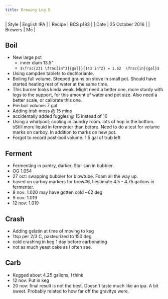 ```yaml
---
title: Brewing Log 5
---
```


| Style | English IPA |
| Recipe | BCS p183 |
| Date | 25 October 2016 |
| Brewers | Me |

## Boil

* New large pot
  * inner diam 13.5"
  * `$\frac{231 \frac{in^3}{gal}}{143 in^2} = 1.62  \frac{in}{gal}$`
* Using campden tablets to dechloriante.
* Boiling full volume. Steeped grains on stove in small pot. Should have started heating rest of water at the same time.
* This burner looks kinda weak. Might need a better one, more sturdy with legs to the support, for this amount of water and pot size. Also need a better scale, or calibrate this one.
* Pre boil volume: 7 gal
* Adding irish moss @ 15 mins
* accidentally added fuggles @ 15 instead of 10
* Using a whirlpool; cooling in laundry room. lots of hop in the bottom. sStill more liquid in fermenter than before. Need to do a test for volume marks on carboy. In addition to marks on new pot.
* Forgot to record post-boil volume. 1.5 gal of trub left

## Ferment

* Fermenting in pantry, darker. Star san in bubbler.
* OG 1.054
* 27 oct: swapping bubbler for blowtube. Foam all the way up.
* based on carboy markers for brew#6, I estimate 4.5 - 4.75 gallons in fermenter.
* 8 nov: 1.020 may have gotten cold ~62 deg
* 9 nov: 1.019
* 12 nov: 1.019

## Crash

* Adding gelatin at time of moving to keg
* 1tsp per 2/3 C, pasteurized to 150 deg
* cold crashing in keg 1 day before carbonating
* not as much yeast cake as I often see.

## Carb

* Kegged about 4.25 gallons, I think
* 12 nov: Put in keg
* 20 nov: final result is not the best. Doesn't taste much like an ipa. A bit sweet. Probably related to how far off the gravitys were.
